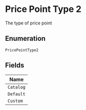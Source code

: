 
# Price Point Type 2

The type of price point

## Enumeration

`PricePointType2`

## Fields

| Name |
|  --- |
| `Catalog` |
| `Default` |
| `Custom` |

